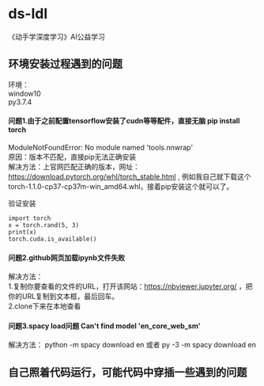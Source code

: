 # ds-ldl
《动手学深度学习》AI公益学习

## 环境安装过程遇到的问题
环境：  
window10  
py3.7.4  

#### 问题1.由于之前配置tensorflow安装了cudn等等配件，直接无脑 pip install torch   
ModuleNotFoundError: No module named 'tools.nnwrap'  
原因：版本不匹配，直接pip无法正确安装  
解决方法：上官网匹配正确的版本，网址：https://download.pytorch.org/whl/torch_stable.html , 例如我自己就下载这个torch-1.1.0-cp37-cp37m-win_amd64.whl，接着pip安装这个就可以了。  

验证安装 
```
import torch   
x = torch.rand(5, 3)  
print(x)  
torch.cuda.is_available()  
```

 #### 问题2.github网页加载ipynb文件失败
 解决方法：  
 1.复制你要查看的文件的URL，打开该网站：https://nbviewer.jupyter.org/ ，把你的URL复制到文本框，最后回车。  
 2.clone下来在本地查看  
 
 #### 问题3.spacy load问题   Can't find model 'en_core_web_sm'  
 解决方法：
 python -m spacy download en  或者  py -3 -m spacy download en  
 
 ## 自己照着代码运行，可能代码中穿插一些遇到的问题
 
 
 
 


